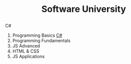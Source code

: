# <p align="center"> Software University <p>
  C#
01. Programming Basics 
 <a href="https://softuni.bg/certificates/details/85280/a6bd28fc">C#</a> 
02. Programming Fundamentals
03. JS Advanced
04. HTML & CSS
05. JS Applications
